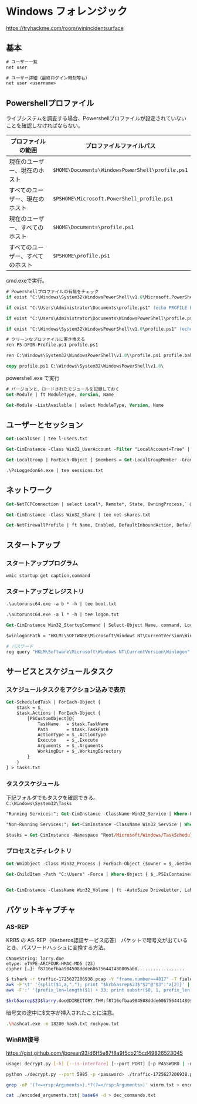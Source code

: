 # Windows フォレンジック

https://tryhackme.com/room/winincidentsurface

## 基本

```ps
# ユーザー一覧
net user

# ユーザー詳細（最終ログイン時刻等も）
net user <username>
```

## Powershellプロファイル

ライブシステムを調査する場合、Powershellプロファイルが設定されていないことを確認しなければならない。

| プロファイルの範囲         | プロファイルファイルパス                                     |
|----------------------------|---------------------------------------------------------------|
| 現在のユーザー、現在のホスト | `$HOME\Documents\WindowsPowerShell\profile.ps1`               |
| すべてのユーザー、現在のホスト | `$PSHOME\Microsoft.PowerShell_profile.ps1`                   |
| 現在のユーザー、すべてのホスト | `$HOME\Documents\profile.ps1`                                |
| すべてのユーザー、すべてのホスト | `$PSHOME\profile.ps1`                                        |

cmd.exeで実行。
```ps
# Powershellプロファイルの有無をチェック
if exist "C:\Windows\System32\WindowsPowerShell\v1.0\Microsoft.PowerShell_profile.ps1" (echo PROFILE EXISTS) else (echo PROFILE DOES NOT EXIST)

if exist "C:\Users\Administrator\Documents\profile.ps1" (echo PROFILE EXISTS) else (echo PROFILE DOES NOT EXIST)

if exist "C:\Users\Administrator\Documents\WindowsPowerShell\profile.ps1" (echo PROFILE EXISTS) else (echo PROFILE DOES NOT EXIST)

if exist "C:\Windows\System32\WindowsPowerShell\v1.0\profile.ps1" (echo PROFILE EXISTS) else (echo PROFILE DOES NOT EXIST)
```

```ps
# クリーンなプロファイルに置き換える
ren PS-DFIR-Profile.ps1 profile.ps1

ren C:\Windows\System32\WindowsPowerShell\v1.0\\profile.ps1 profile.bak

copy profile.ps1 C:\Windows\System32\WindowsPowerShell\v1.0\
```

powershell.exe で実行
```ps
# バージョンと、ロードされたモジュールを記録しておく
Get-Module | ft ModuleType, Version, Name

Get-Module -ListAvailable | select ModuleType, Version, Name
```

## ユーザーとセッション

```ps
Get-LocalUser | tee l-users.txt

Get-CimInstance -Class Win32_UserAccount -Filter "LocalAccount=True" | Format-Table  Name, PasswordRequired, PasswordExpires, PasswordChangeable | Tee-Object "user-details.txt"

Get-LocalGroup | ForEach-Object { $members = Get-LocalGroupMember -Group $_.Name; if ($members) { Write-Output "`nGroup: $($_.Name)"; $members | ForEach-Object { Write-Output "`tMember: $($_.Name)" } } } | tee gp-members.txt

.\PsLoggedon64.exe | tee sessions.txt
```

## ネットワーク

```ps
Get-NetTCPConnection | select Local*, Remote*, State, OwningProcess,` @{n="ProcName";e={(Get-Process -Id $_.OwningProcess).ProcessName}},` @{n="ProcPath";e={(Get-Process -Id $_.OwningProcess).Path}} | sort State | ft -Auto | tee tcp-conn.txt

Get-CimInstance -Class Win32_Share | tee net-shares.txt

Get-NetFirewallProfile | ft Name, Enabled, DefaultInboundAction, DefaultOutboundAction | tee fw-profiles.txt
```

## スタートアップ

### スタートアッププログラム

```shell
wmic startup get caption,command
```

### スタートアップとレジストリ

```ps
.\autorunsc64.exe -a b * -h | tee boot.txt

.\autorunsc64.exe -a l * -h | tee logon.txt

Get-CimInstance Win32_StartupCommand | Select-Object Name, command, Location, User | fl | tee autorun-cmds.txt

$winlogonPath = "HKLM:\SOFTWARE\Microsoft\Windows NT\CurrentVersion\Winlogon"; "Userinit: $((Get-ItemProperty -Path $winlogonPath -Name 'Userinit').Userinit)"; "Shell: $((Get-ItemProperty -Path $winlogonPath -Name 'Shell').Shell)"
```

```sh
# パスワード
reg query "HKLM\Software\Microsoft\Windows NT\CurrentVersion\Winlogon"
```

## サービスとスケジュールタスク


### スケジュールタスクをアクション込みで表示

```ps
Get-ScheduledTask | ForEach-Object {
    $task = $_
    $task.Actions | ForEach-Object {
        [PSCustomObject]@{
            TaskName   = $task.TaskName
            Path       = $task.TaskPath
            ActionType = $_.ActionType
            Execute    = $_.Execute
            Arguments  = $_.Arguments
            WorkingDir = $_.WorkingDirectory
        }
    }
} > tasks.txt
```

### タスクスケジュール

下記フォルダでもタスクを確認できる。  
`C:\Windows\System32\Tasks`

```ps
"Running Services:"; Get-CimInstance -ClassName Win32_Service | Where-Object { $_.State -eq "Running" } | Select-Object Name, DisplayName, State, StartMode, PathName, ProcessId | ft -AutoSize | tee services-active.txt

"Non-Running Services:"; Get-CimInstance -ClassName Win32_Service | Where-Object { $_.State -ne "Running" } | Select-Object @{Name='Name'; Expression={if ($_.Name.Length -gt 22) { "$($_.Name.Substring(0,19))..." } else { $_.Name }}}, @{Name='DisplayName'; Expression={if ($_.DisplayName.Length -gt 45) { "$($_.DisplayName.Substring(0,42))..." } else { $_.DisplayName }}}, State, StartMode, PathName, ProcessId | Format-Table -AutoSize | Tee-Object services-idle.txt

$tasks = Get-CimInstance -Namespace "Root/Microsoft/Windows/TaskScheduler" -ClassName MSFT_ScheduledTask; if ($tasks.Count -eq 0) { Write-Host "No scheduled tasks found."; exit } else { Write-Host "$($tasks.Count) scheduled tasks found." }; $results = @(); foreach ($task in $tasks) { foreach ($action in $task.Actions) { if ($action.PSObject.TypeNames[0] -eq 'Microsoft.Management.Infrastructure.CimInstance#Root/Microsoft/Windows/TaskScheduler/MSFT_TaskExecAction') { $results += [PSCustomObject]@{ TaskPath = $task.TaskPath.Substring(0, [Math]::Min(50, $task.TaskPath.Length)); TaskName = $task.TaskName.Substring(0, [Math]::Min(50, $task.TaskName.Length)); State = $task.State; Author = $task.Principal.UserId; Execute = $action.Execute } } } }; if ($results.Count -eq 0) { Write-Host "No tasks with 'MSFT_TaskExecAction' actions found." } else { $results | Format-Table -AutoSize | tee scheduled-tasks.txt }

```

### プロセスとディレクトリ

```ps
Get-WmiObject -Class Win32_Process | ForEach-Object {$owner = $_.GetOwner(); [PSCustomObject]@{Name=$_.Name; PID=$_.ProcessId; P_PID=$_.ParentProcessId; User="$($owner.User)"; CommandLine=if ($_.CommandLine.Length -le 60) { $_.CommandLine } else { $_.CommandLine.Substring(0, 60) + "..." }; Path=$_.Path}} | ft -AutoSize | tee process-summary.txt

Get-ChildItem -Path "C:\Users" -Force | Where-Object { $_.PSIsContainer } | ForEach-Object { Get-ChildItem -Path "$($_.FullName)\AppData\Local\Temp" -Recurse -Force -ErrorAction SilentlyContinue | Select-Object @{Name='User';Expression={$_.FullName.Split('\')[2]}}, FullName, Name, Extension } | ft -AutoSize | tee temp-folders.txt


Get-CimInstance -ClassName Win32_Volume | ft -AutoSize DriveLetter, Label, FileSystem, Capacity, FreeSpace | tee disc-volumes.txt

```

## パケットキャプチャ

### AS-REP

KRB5 の AS-REP（Kerberos認証サービス応答） パケットで暗号文が出ているとき、パスワードハッシュに変換する方法。

```
CNameString: larry.doe
etype: eTYPE-ARCFOUR-HMAC-MD5 (23)
cipher […]: f8716efbaa984508ddde606756441480805ab8..................
```

```sh
$ tshark -r traffic-1725627206938.pcap -Y "frame.number==4817" -T fields -e kerberos.cipher -e kerberos.CNameString -e kerberos.crealm | \
awk -F'\t' '{split($1,a,","); print "$krb5asrep$23$"$2"@"$3":"a[2]}' | \
awk -F':' '{prefix_len=length($1) + 33; print substr($0, 1, prefix_len) "$" substr($0, prefix_len+1)}'

$krb5asrep$23$larry.doe@DIRECTORY.THM:f8716efbaa984508ddde606756441480$805ab8b.....................
```

暗号文の途中に$文字が挿入されたことに注意。

```sh
.\hashcat.exe -m 18200 hash.txt rockyou.txt
```

### WinRM復号

https://gist.github.com/jborean93/d6ff5e87f8a9f5cb215cd49826523045

```sh
usage: decrypt.py [-h] [--is-interface] [--port PORT] [-p PASSWORD | -n HASH] path
```

```sh
python ./decrypt.py --port 5985 -p <password> ./traffic-1725627206938.pcap > winrm.txt

grep -oP '(?<=<rsp:Arguments>).*?(?=</rsp:Arguments>)' winrm.txt > encoded_arguments.txt

cat ./encoded_arguments.txt| base64 -d > dec_commands.txt
```

